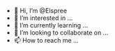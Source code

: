 - 👋 Hi, I’m @Elspree
- 👀 I’m interested in ...
- 🌱 I’m currently learning ...
- 💞️ I’m looking to collaborate on ...
- 📫 How to reach me ...

<!---
Elspree/Elspree is a ✨ special ✨ repository because its `README.md` (this file) appears on your GitHub profile.
You can click the Preview link to take a look at your changes.
--->

